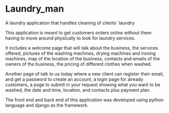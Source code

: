 # Laundry_man
A laundry application that handles cleaning of clients` laundry


 This application is meant to get customers orders online without them having to move around physically to look for laundry services. 
 
It includes a welcome page that will talk about the business, the services offered, pictures of the washing machines, drying machines and ironing machines, map of the location of the business, contacts and emails of the owners of the business, the pricing of different clothes when washed. 

Another page of talk to us today where a new client can register their email, and get a password to create an account, a login page for already customers, a page to submit in your request showing what you want to be washed, the date and time, location, and contacts plus payment plan.

The front end and back end of this application was developed using python language and django as the framework.
